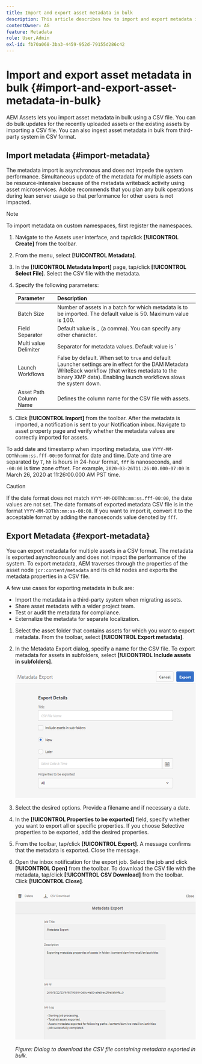```yaml
---
title: Import and export asset metadata in bulk
description: This article describes how to import and export metadata in bulk.
contentOwner: AG
feature: Metadata
role: User,Admin
exl-id: fb70a068-3ba3-4459-952d-79155d286c42
---
```

# Import and export asset metadata in bulk {#import-and-export-asset-metadata-in-bulk}

AEM Assets lets you import asset metadata in bulk using a CSV file. You can do bulk updates for the recently uploaded assets or the existing assets by importing a CSV file. You can also ingest asset metadata in bulk from third-party system in CSV format.

## Import metadata {#import-metadata}

The metadata import is asynchronous and does not impede the system performance. Simultaneous update of the metadata for multiple assets can be resource-intensive because of the metadata writeback activity using asset microservices. Adobe recommends that you plan any bulk operations during lean server usage so that performance for other users is not impacted.

>[!NOTE]
>
>To import metadata on custom namespaces, first register the namespaces.

1. Navigate to the Assets user interface, and tap/click **[!UICONTROL Create]** from the toolbar.
1. From the menu, select **[!UICONTROL Metadata]**.
1. In the **[!UICONTROL Metadata Import]** page, tap/click **[!UICONTROL Select File]**. Select the CSV file with the metadata.
1. Specify the following parameters:

   |       Parameter        |      Description  |
   | ---------------------- | ------- |
   | Batch Size             | Number of assets in a batch for which metadata is to be imported. The default value is 50. Maximum value is 100. |
   | Field Separator        | Default value is `,` (a comma). You can specify any other character. |
   | Multi value Delimiter  | Separator for metadata values. Default value is `|`. |
   | Launch Workflows       | False by default. When set to `true` and default Launcher settings are in effect for the DAM Metadata WriteBack workflow (that writes metadata to the binary XMP data). Enabling launch workflows slows the system down. |
   | Asset Path Column Name | Defines the column name for the CSV file with assets.  |

1. Click **[!UICONTROL Import]** from the toolbar. After the metadata is imported, a notification is sent to your Notification inbox. Navigate to asset property page and verify whether the metadata values are correctly imported for assets.

To add date and timestamp when importing metadata, use `YYYY-MM-DDThh:mm:ss.fff-00:00` format for date and time. Date and time are separated by `T`, `hh` is hours in 24-hour format, `fff` is nanoseconds, and `-00:00` is time zone offset. For example, `2020-03-26T11:26:00.000-07:00` is March 26, 2020 at 11:26:00.000 AM PST time.

>[!CAUTION]
>
>If the date format does not match `YYYY-MM-DDThh:mm:ss.fff-00:00`, the date values are not set. The date formats of exported metadata CSV file is in the format `YYYY-MM-DDThh:mm:ss-00:00`. If you want to import it, convert it to the acceptable format by adding the nanoseconds value denoted by `fff`.

## Export Metadata {#export-metadata}

You can export metadata for multiple assets in a CSV format. The metadata is exported asynchronously and does not impact the performance of the system. To export metadata, AEM traverses through the properties of the asset node `jcr:content/metadata` and its child nodes and exports the metadata properties in a CSV file.

A few use cases for exporting metadata in bulk are:

* Import the metadata in a third-party system when migrating assets.
* Share asset metadata with a wider project team.
* Test or audit the metadata for compliance.
* Externalize the metadata for separate localization.

1. Select the asset folder that contains assets for which you want to export metadata. From the toolbar, select **[!UICONTROL Export metadata]**.
1. In the Metadata Export dialog, specify a name for the CSV file. To export metadata for assets in subfolders, select **[!UICONTROL Include assets in subfolders]**.

   ![Interface and options to export metadata of all assets in a folder](assets/export_metadata_page.png "Interface and options to export metadata of all assets in a folder")

1. Select the desired options. Provide a filename and if necessary a date.

1. In the **[!UICONTROL Properties to be exported]** field, specify whether you want to export all or specific properties. If you choose Selective properties to be exported, add the desired properties.  

1. From the toolbar, tap/click **[!UICONTROL Export]**. A message confirms that the metadata is exported. Close the message.
1. Open the inbox notification for the export job. Select the job and click **[!UICONTROL Open]** from the toolbar. To download the CSV file with the metadata, tap/click **[!UICONTROL CSV Download]** from the toolbar. Click **[!UICONTROL Close]**.

   ![Dialog  to download the CSV file containing metadata exported in bulk](assets/csv_download.png)

   *Figure: Dialog  to download the CSV file containing metadata exported in bulk.*
